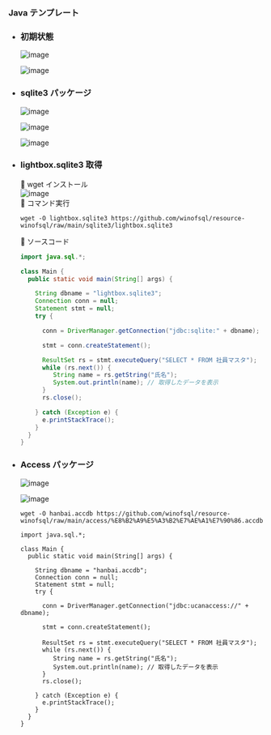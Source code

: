 ### Java テンプレート

- ### 初期状態
  ![image](https://github.com/winofsql/subject-231206/assets/1501327/b6b1a6b3-b02f-487a-a7a5-de8b11219aae)

  ![image](https://github.com/winofsql/subject-231206/assets/1501327/8db8b8ef-0b8d-4245-8d48-9c063c95805e)


- ### sqlite3 パッケージ
  ![image](https://github.com/winofsql/subject-231206/assets/1501327/58599302-d4cf-4920-afed-ca4b8c5165fc)

  ![image](https://github.com/winofsql/subject-231206/assets/1501327/7268875b-7998-4bdb-be75-d1bfd16e60c1)

  ![image](https://github.com/winofsql/subject-231206/assets/1501327/a46343be-4256-4603-ba12-ea51000ff087)

- ### lightbox.sqlite3 取得
  🔴 wget インストール\
  ![image](https://github.com/winofsql/subject-231206/assets/1501327/8690da13-fe61-443c-b565-8df2876821d4)\
  🔴 コマンド実行
  ```
  wget -O lightbox.sqlite3 https://github.com/winofsql/resource-winofsql/raw/main/sqlite3/lightbox.sqlite3
  ```
  🔴 ソースコード
  ```java
  import java.sql.*;

  class Main {
    public static void main(String[] args) {
  
      String dbname = "lightbox.sqlite3";
      Connection conn = null;
      Statement stmt = null;
      try {
  
        conn = DriverManager.getConnection("jdbc:sqlite:" + dbname);
  
        stmt = conn.createStatement();
  
        ResultSet rs = stmt.executeQuery("SELECT * FROM 社員マスタ");
        while (rs.next()) {
           String name = rs.getString("氏名");
           System.out.println(name); // 取得したデータを表示
        }
        rs.close();
  
      } catch (Exception e) {
        e.printStackTrace();
      }
    }
  }
  ```

- ### Access パッケージ
  ![image](https://github.com/winofsql/subject-231206/assets/1501327/8b937cbb-bcd1-432f-99ea-484d04277516)

  ![image](https://github.com/winofsql/subject-231206/assets/1501327/faedb2f9-c618-483c-8d78-dc2da5fb09f8)

  ```
  wget -O hanbai.accdb https://github.com/winofsql/resource-winofsql/raw/main/access/%E8%B2%A9%E5%A3%B2%E7%AE%A1%E7%90%86.accdb
  ```

  ```
  import java.sql.*;
  
  class Main {
    public static void main(String[] args) {
  
      String dbname = "hanbai.accdb";
      Connection conn = null;
      Statement stmt = null;
      try {
  
        conn = DriverManager.getConnection("jdbc:ucanaccess://" + dbname);
  
        stmt = conn.createStatement();
  
        ResultSet rs = stmt.executeQuery("SELECT * FROM 社員マスタ");
        while (rs.next()) {
           String name = rs.getString("氏名");
           System.out.println(name); // 取得したデータを表示
        }
        rs.close();
  
      } catch (Exception e) {
        e.printStackTrace();
      }
    }
  }
  ```
 
